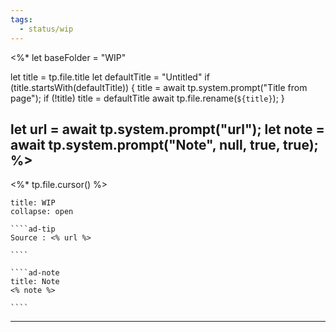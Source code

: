 ```yaml
---
tags:
  - status/wip
---
```

<%*
let baseFolder = "WIP"

let title = tp.file.title
let defaultTitle = "Untitled"
if (title.startsWith(defaultTitle)) {
	title = await tp.system.prompt("Title from page");
	if (!title) title = defaultTitle
	await tp.file.rename(`${title}`);
}

let url = await tp.system.prompt("url");
let note = await tp.system.prompt("Note", null, true, true);
%>
---
<%* tp.file.cursor() %>
``````ad-example
title: WIP
collapse: open

````ad-tip
Source : <% url %>

````

````ad-note
title: Note
<% note %>

````

``````

---

